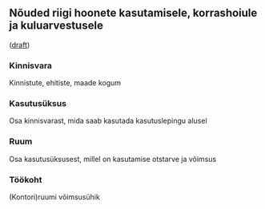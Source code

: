 ## Nõuded riigi hoonete kasutamisele, korrashoiule ja kuluarvestusele
([draft](https://github.com/kinnisvara/infohaldus/blob/master/regulatsioon/RVS%C2%A790.md))

### Kinnisvara
Kinnistute, ehitiste, maade kogum

### Kasutusüksus
Osa kinnisvarast, mida saab kasutada kasutuslepingu alusel

### Ruum
Osa kasutusüksusest, millel on kasutamise otstarve ja võimsus

### Töökoht
(Kontori)ruumi võimsusühik
